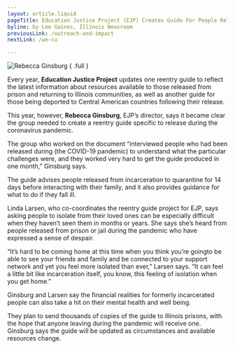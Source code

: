 ```yaml
---
layout: article.liquid
pageTitle: Education Justice Project (EJP) Creates Guide For People Released from Incarceration During COVID-19
byline: by Lee Gaines, Illinois Newsroom
previousLink: /outreach-and-impact
nextLink: /we-cu

---
```

![Rebecca Ginsburg](/img/rebecca-ginsburg.png) { .full } 

Every year, **Education Justice Project** updates one reentry guide to reflect the latest information about resources available to those released from prison and returning to Illinois communities, as well as another guide for those being deported to Central American countries following their release.

This year, however, **Rebecca Ginsburg**, EJP’s director, says it became clear the group needed to create a reentry guide specific to release during the coronavirus pandemic.

The group who worked on the document “interviewed people who had been released during (the COVID-19 pandemic) to understand what the particular challenges were, and they worked very hard to get the guide produced in one month,” Ginsburg says.

The guide advises people released from incarceration to quarantine for 14 days before interacting with their family, and it also provides guidance for what to do if they fall ill.

Linda Larsen, who co-coordinates the reentry guide project for EJP, says asking people to isolate from their loved ones can be especially difficult when they  haven’t seen them in months or years. She says she’s heard from people released from prison or jail during the pandemic who have expressed a sense of despair.

“It’s hard to be coming home at this time when you think you’re goingto be able to see your friends and family and be connected to your support network and yet you  feel more isolated than ever,” Larsen says. “It can feel a little bit like incarceration itself, you know, this feeling of isolation when you get home.”

Ginsburg and Larsen say the financial realities for formerly incarcerated people can also take a hit on their mental health and well being. 

They plan to send thousands of copies of the guide to Illinois prisons, with the hope that anyone leaving during the pandemic will receive one. Ginsburg says the guide will be updated as circumstances and available resources change. 